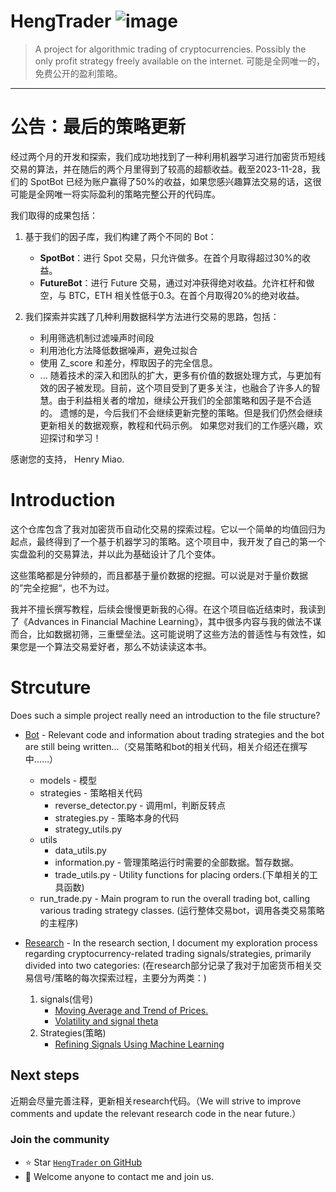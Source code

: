 # HengTrader ![image](https://img.shields.io/badge/HengTrader-0.000001%2B-blue)
> A project for algorithmic trading of cryptocurrencies.
> Possibly the only profit strategy freely available on the internet.
> 可能是全网唯一的，免费公开的盈利策略。

---
# 公告：最后的策略更新

经过两个月的开发和探索，我们成功地找到了一种利用机器学习进行加密货币短线交易的算法，并在随后的两个月里得到了较高的超额收益。截至2023-11-28，我们的 SpotBot 已经为账户赢得了50%的收益，如果您感兴趣算法交易的话，这很可能是全网唯一将实际盈利的策略完整公开的代码库。

我们取得的成果包括：
1. 基于我们的因子库，我们构建了两个不同的 Bot：
    - **SpotBot**：进行 Spot 交易，只允许做多。在首个月取得超过30%的收益。
    - **FutureBot**：进行 Future 交易，通过对冲获得绝对收益。允许杠杆和做空，与 BTC，ETH 相关性低于0.3。在首个月取得20%的绝对收益。

2. 我们探索并实践了几种利用数据科学方法进行交易的思路，包括：
    - 利用筛选机制过滤噪声时间段
    - 利用池化方法降低数据噪声，避免过拟合
    - 使用 Z_score 和差分，榨取因子的完全信息。
    - ...
随着技术的深入和团队的扩大，更多有价值的数据处理方式，与更加有效的因子被发现。目前，这个项目受到了更多关注，也融合了许多人的智慧。由于利益相关者的增加，继续公开我们的全部策略和因子是不合适的。
遗憾的是，今后我们不会继续更新完整的策略。但是我们仍然会继续更新相关的数据观察，教程和代码示例。
如果您对我们的工作感兴趣，欢迎探讨和学习！

感谢您的支持，
Henry Miao.

# Introduction 
这个仓库包含了我对加密货币自动化交易的探索过程。它以一个简单的均值回归为起点，最终得到了一个基于机器学习的策略。这个项目中，我开发了自己的第一个实盘盈利的交易算法，并以此为基础设计了几个变体。

这些策略都是分钟频的，而且都基于量价数据的挖掘。可以说是对于量价数据的”完全挖掘“，也不为过。

我并不擅长撰写教程，后续会慢慢更新我的心得。在这个项目临近结束时，我读到了《Advances in Financial Machine Learning》，其中很多内容与我的做法不谋而合，比如数据初筛，三重壁垒法。这可能说明了这些方法的普适性与有效性，如果您是一个算法交易爱好者，那么不妨读读这本书。


# Strcuture
Does such a simple project really need an introduction to the file structure?
- [Bot](#Bot) - Relevant code and information about trading strategies and the bot are still being written...（交易策略和bot的相关代码，相关介绍还在撰写中……）
  - models - 模型
  - strategies - 策略相关代码
    - reverse_detector.py - 调用ml，判断反转点
    - strategies.py - 策略本身的代码
    - strategy_utils.py
  - utils
    - data_utils.py
    - information.py  - 管理策略运行时需要的全部数据。暂存数据。
    - trade_utils.py  - Utility functions for placing orders.(下单相关的工具函数)
  - run_trade.py - Main program to run the overall trading bot, calling various trading strategy classes. (运行整体交易bot，调用各类交易策略的主程序)

- [Research](#Research) - In the research section, I document my exploration process regarding cryptocurrency-related trading signals/strategies, primarily divided into two categories: (在research部分记录了我对于加密货币相关交易信号/策略的每次探索过程，主要分为两类：)
  1. signals(信号)
      - [Moving Average and Trend of Prices.](./Research/trend_strategy.ipynb)
      - [Volatility and signal theta](./Research/mean_reversion.ipynb)
  3. Strategies(策略)
      - [Refining Signals Using Machine Learning](./Research/machine_learning)


## Next steps
近期会尽量完善注释，更新相关research代码。（We will strive to improve comments and update the relevant research code in the near future.）

### Join the community
- ⭐️ Star [`HengTrader` on GitHub](https://github.com/miaografa/HengTrader)
- 💖 Welcome anyone to contact me and join us.
